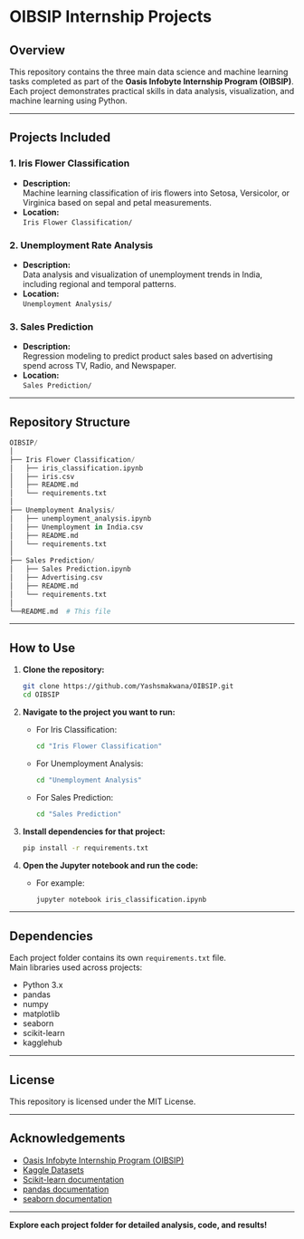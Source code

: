 # OIBSIP Internship Projects

## Overview

This repository contains the three main data science and machine learning tasks completed as part of the **Oasis Infobyte Internship Program (OIBSIP)**. Each project demonstrates practical skills in data analysis, visualization, and machine learning using Python.

---

## Projects Included

### 1. Iris Flower Classification
- **Description:**  
  Machine learning classification of iris flowers into Setosa, Versicolor, or Virginica based on sepal and petal measurements.
- **Location:**  
  `Iris Flower Classification/`

### 2. Unemployment Rate Analysis
- **Description:**  
  Data analysis and visualization of unemployment trends in India, including regional and temporal patterns.
- **Location:**  
  `Unemployment Analysis/`

### 3. Sales Prediction
- **Description:**  
  Regression modeling to predict product sales based on advertising spend across TV, Radio, and Newspaper.
- **Location:**  
  `Sales Prediction/`

---

## Repository Structure

```python
OIBSIP/
│
├── Iris Flower Classification/
│   ├── iris_classification.ipynb
│   ├── iris.csv
│   ├── README.md
│   └── requirements.txt
│
├── Unemployment Analysis/
│   ├── unemployment_analysis.ipynb
│   ├── Unemployment in India.csv
│   ├── README.md
│   └── requirements.txt
│
├── Sales Prediction/
│   ├── Sales Prediction.ipynb
│   ├── Advertising.csv
│   ├── README.md
│   └── requirements.txt
│
└──README.md  # This file
```

---

## How to Use

1. **Clone the repository:**
   ```bash
   git clone https://github.com/Yashsmakwana/OIBSIP.git
   cd OIBSIP
   ```

2. **Navigate to the project you want to run:**
   - For Iris Classification:
     ```bash
     cd "Iris Flower Classification"
     ```
   - For Unemployment Analysis:
     ```bash
     cd "Unemployment Analysis"
     ```
   - For Sales Prediction:
     ```bash
     cd "Sales Prediction"
     ```

3. **Install dependencies for that project:**
   ```bash
   pip install -r requirements.txt
   ```

4. **Open the Jupyter notebook and run the code:**
   - For example:
     ```bash
     jupyter notebook iris_classification.ipynb
     ```

---

## Dependencies

Each project folder contains its own `requirements.txt` file.  
Main libraries used across projects:
- Python 3.x
- pandas
- numpy
- matplotlib
- seaborn
- scikit-learn
- kagglehub

---

## License

This repository is licensed under the MIT License.

---

## Acknowledgements

- [Oasis Infobyte Internship Program (OIBSIP)](https://oasisinfobyte.com/)
- [Kaggle Datasets](https://www.kaggle.com/datasets)
- [Scikit-learn documentation](https://scikit-learn.org/)
- [pandas documentation](https://pandas.pydata.org/)
- [seaborn documentation](https://seaborn.pydata.org/)

---

**Explore each project folder for detailed analysis, code, and results!**
